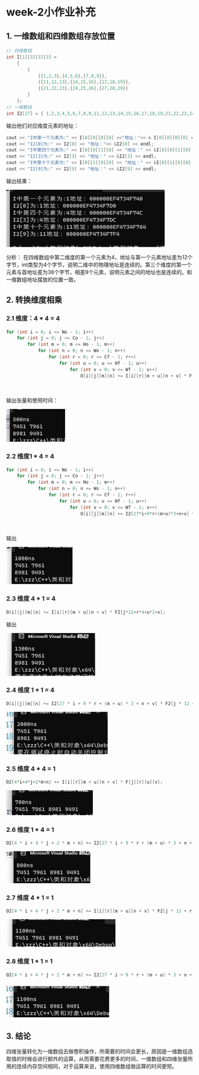 # week-2小作业补充

## 1. 一维数组和四维数组存放位置

```c++
// 四维数组
int I[1][3][3][3] =
	{
		{
			{{1,2,3},{4,5,6},{7,8,9}},
			{{11,12,13},{14,15,16},{17,18,19}},
			{{21,22,23},{24,25,26},{27,28,29}}
		}
	};
// 一维数组
int I2[27] = { 1,2,3,4,5,6,7,8,9,11,12,13,14,15,16,17,18,19,21,22,23,24,25,26,27,28,29 };
```

输出他们对应维度元素的地址：

```c++
cout << "I中第一个元素为:" << I[0][0][0][0] <<"地址："<< & I[0][0][0][0] << endl;
cout << "I2[0]为:" << I2[0] << "地址："<< &I2[0] << endl;
cout << "I中第四个元素为:" << I[0][0][1][0] << "地址：" << &I[0][0][1][0] << endl;
cout << "I2[3]为:" << I2[3] << "地址：" << &I2[3] << endl;
cout << "I中第十个元素为:" << I[0][1][0][0] << "地址：" << &I[0][1][0][0] << endl;
cout << "I2[9]为:" << I2[9] << "地址：" << &I2[9] << endl;
```



输出结果：

![image-20231009215241762](./typora-image/image-20231009215241762.png)

分析： 在四维数组中第二维度的第一个元素为4，地址与第一个元素地址差为12个字节，int类型为4个字节，说明二维中的物理地址是连续的。第三个维度的第一个元素与首地址差为36个字节，相差9个元素，说明元素之间的地址也是连续的。和一维数组地址摆放的位置一致。



## 2. 转换维度相乘

### 2.1 维度：4 * 4 = 4

```c++
for (int i = 0; i <= No - 1; i++)
	for (int j = 0; j <= Co - 1; j++)
		for (int m = 0; m <= Ho - 1; m++)
			for (int n = 0; n <= Wo - 1; n++)
				for (int r = 0; r <= Cf - 1; r++)
					for (int u = 0; u <= Hf - 1; u++)
						for (int v = 0; v <= Wf - 1; v++) 
							O[i][j][m][n] += I[i][r][m + u][n + v] * F[j][r][u][v];
							
				
```

输出张量和使用时间：

![image-20231009222158799](./typora-image/image-20231009222158799.png)



### 2.2 维度1 * 4 = 4

```c++
for (int i = 0; i <= No - 1; i++)
	for (int j = 0; j <= Co - 1; j++)
		for (int m = 0; m <= Ho - 1; m++)
			for (int n = 0; n <= Wo - 1; n++)
				for (int r = 0; r <= Cf - 1; r++)
					for (int u = 0; u <= Hf - 1; u++)
						for (int v = 0; v <= Wf - 1; v++) 
							O[i][j][m][n] += I2[27*i+9*r+(m+u)*3+n+v] * F[j][r][u][v];
							
				
```

输出

![image-20231009222304034](./typora-image/image-20231009222304034.png)



### 2.3 维度 4 * 1 = 4

```c++
O[i][j][m][n] += I[i][r][m + u][n + v] * F2[j*12+r*4+u*2+v];
```

输出

![image-20231009222457244](./typora-image/image-20231009222457244.png)

### 2.4 维度 1 * 1 = 4

```c++
O[i][j][m][n] += I2[27 * i + 9 * r + (m + u) * 3 + n + v] * F2[j * 12 + r * 4 + u * 2 + v];
```

![image-20231009222806273](./typora-image/image-20231009222806273.png)

### 2.5 维度 4 * 4 = 1

```c++
O2[4*i+4*j+2*m+n] += I[i][r][m + u][n + v] * F[j][r][u][v];
```

![image-20231009223247639](./typora-image/image-20231009223247639.png)

### 2.6 维度 1 * 4 = 1

```c++
O2[4 * i + 4 * j + 2 * m + n] += I2[27 * i + 9 * r + (m + u) * 3 + n + v] * F[j][r][u][v];
```

![image-20231009223359966](./typora-image/image-20231009223359966.png)

### 2.7 维度 4 * 1 = 1

```c++
O2[4 * i + 4 * j + 2 * m + n] += I[i][r][m + u][n + v] * F2[j * 12 + r * 4 + u * 2 + v];
```



![image-20231009223513119](./typora-image/image-20231009223513119.png)



### 2.8 维度 1 * 1 = 1

```c++
O2[4 * i + 4 * j + 2 * m + n] += I2[27 * i + 9 * r + (m + u) * 3 + n + v] * F2[j * 12 + r * 4 + u * 2 + v];
```



### ![image-20231009223713523](./typora-image/image-20231009223713523.png)





## 3. 结论

四维张量转化为一维数组去做卷积操作，所需要的时间会更长，原因是一维数组选取值的时候会进行额外的运算，从而需要花费更多的时间，一维数组和四维张量所用的连续内存空间相同，对于运算来说，使用四维数组做运算的时间更短。